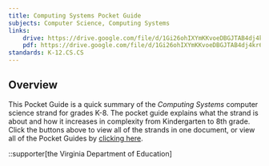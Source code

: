 ```yaml
---
title: Computing Systems Pocket Guide
subjects: Computer Science, Computing Systems
links:
    drive: https://drive.google.com/file/d/1Gi26ohIXYmKKvoeDBGJTAB4dj4kr66WD/view?usp=drive_link
    pdf: https://drive.google.com/file/d/1Gi26ohIXYmKKvoeDBGJTAB4dj4kr66WD/view?usp=drive_link
standards: K-12.CS.CS
---
```


## Overview

This Pocket Guide is a quick summary of the *Computing Systems* computer science strand for grades K-8. The pocket guide explains what the strand is about and how it increases in complexity from Kindergarten to 8th grade. Click the buttons above to view all of the strands in one document, or view all of the Pocket Guides by [clicking here](/library/browse/integration-toolkit/pocket-guides).

::supporter[the Virginia Department of Education]